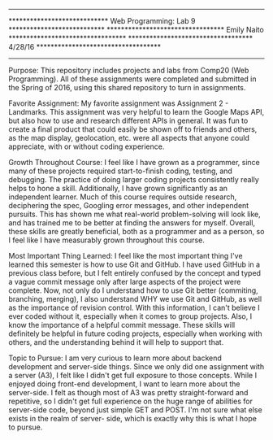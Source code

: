 *******************************************************************************
**************************** Web Programming: Lab 9 ***************************
********************************* Emily Naito *********************************
*********************************** 4/28/16 ***********************************
*******************************************************************************

Purpose:
	This repository includes projects and labs from Comp20 (Web Programming). 
	All of these assignments were completed and submitted in the Spring of
	2016, using this shared repository to turn in assignments.

Favorite Assignment:
	My favorite assignment was Assignment 2 - Landmarks. This assignment was
	very helpful to learn the Google Maps API, but also how to use and research
	different APIs in general. It was fun to create a final product that could
	easily be shown off to friends and others, as the map display, geolocation,
	etc. were all aspects that anyone could appreciate, with or without coding
	experience.

Growth Throughout Course:
	I feel like I have grown as a programmer, since many of these projects
	required start-to-finish coding, testing, and debugging. The practice of
	doing larger coding projects consistently really helps to hone a skill.
	Additionally, I have grown significantly as an independent learner. Much of
	this course requires outside research, deciphering the spec, Googling error
	messages, and other independent pursuits. This has shown me what real-world
	problem-solving will look like, and has trained me to be better at finding
	the answers for myself. Overall, these skills are greatly beneficial, both
	as a programmer and as a person, so I feel like I have measurably grown
	throughout this course.

Most Important Thing Learned:
	I feel like the most important thing I've learned this semester is how to
	use Git and GitHub. I have used GitHub in a previous class before, but I
	felt entirely confused by the concept and typed a vague commit message
	only after large aspects of the project were complete. Now, not only do I
	understand how to use Git better (commiting, branching, merging), I also
	understand WHY we use Git and GitHub, as well as the importance of revision
	control. With this information, I can't believe I ever coded without it, 
	especially when it comes to group projects. Also, I know the importance of 
	a helpful commit message. These skills will definitely be helpful in future
	coding projects, especially when working with others, and the understanding
	behind it will help to support that.

Topic to Pursue:
	I am very curious to learn more about backend development and server-side
	things. Since we only did one assignment with a server (A3), I felt like I
	didn't get full exposure to those concepts. While I enjoyed doing front-end
	development, I want to learn more about the server-side. I felt as though 
	most of A3 was pretty straight-forward and repetitive, so I didn't get full
	experience on the huge range of abilities for server-side code, beyond just
	simple GET and POST. I'm not sure what else exists in the realm of server-
	side, which is exactly why this is what I hope to pursue.